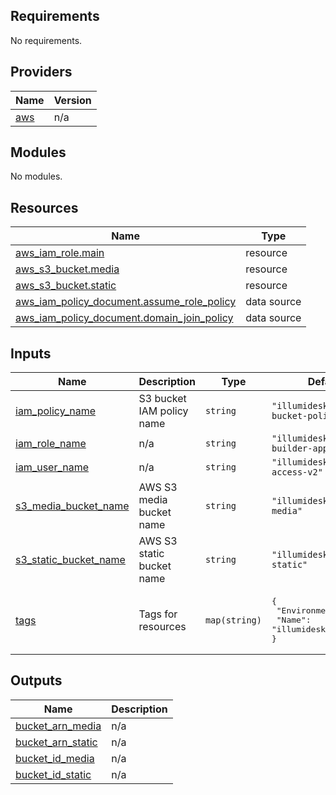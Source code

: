 <!-- BEGIN_TF_DOCS -->
## Requirements

No requirements.

## Providers

| Name | Version |
|------|---------|
| <a name="provider_aws"></a> [aws](#provider\_aws) | n/a |

## Modules

No modules.

## Resources

| Name | Type |
|------|------|
| [aws_iam_role.main](https://registry.terraform.io/providers/hashicorp/aws/latest/docs/resources/iam_role) | resource |
| [aws_s3_bucket.media](https://registry.terraform.io/providers/hashicorp/aws/latest/docs/resources/s3_bucket) | resource |
| [aws_s3_bucket.static](https://registry.terraform.io/providers/hashicorp/aws/latest/docs/resources/s3_bucket) | resource |
| [aws_iam_policy_document.assume_role_policy](https://registry.terraform.io/providers/hashicorp/aws/latest/docs/data-sources/iam_policy_document) | data source |
| [aws_iam_policy_document.domain_join_policy](https://registry.terraform.io/providers/hashicorp/aws/latest/docs/data-sources/iam_policy_document) | data source |

## Inputs

| Name | Description | Type | Default | Required |
|------|-------------|------|---------|:--------:|
| <a name="input_iam_policy_name"></a> [iam\_policy\_name](#input\_iam\_policy\_name) | S3 bucket IAM policy name | `string` | `"illumidesk-api-bucket-policy"` | no |
| <a name="input_iam_role_name"></a> [iam\_role\_name](#input\_iam\_role\_name) | n/a | `string` | `"illumidesk-image-builder-application"` | no |
| <a name="input_iam_user_name"></a> [iam\_user\_name](#input\_iam\_user\_name) | n/a | `string` | `"illumidesk-api-access-v2"` | no |
| <a name="input_s3_media_bucket_name"></a> [s3\_media\_bucket\_name](#input\_s3\_media\_bucket\_name) | AWS S3 media bucket name | `string` | `"illumidesk-api-media"` | no |
| <a name="input_s3_static_bucket_name"></a> [s3\_static\_bucket\_name](#input\_s3\_static\_bucket\_name) | AWS S3 static bucket name | `string` | `"illumidesk-api-static"` | no |
| <a name="input_tags"></a> [tags](#input\_tags) | Tags for resources | `map(string)` | <pre>{<br>  "Environment": "dev",<br>  "Name": "illumidesk-eks"<br>}</pre> | no |

## Outputs

| Name | Description |
|------|-------------|
| <a name="output_bucket_arn_media"></a> [bucket\_arn\_media](#output\_bucket\_arn\_media) | n/a |
| <a name="output_bucket_arn_static"></a> [bucket\_arn\_static](#output\_bucket\_arn\_static) | n/a |
| <a name="output_bucket_id_media"></a> [bucket\_id\_media](#output\_bucket\_id\_media) | n/a |
| <a name="output_bucket_id_static"></a> [bucket\_id\_static](#output\_bucket\_id\_static) | n/a |
<!-- END_TF_DOCS -->